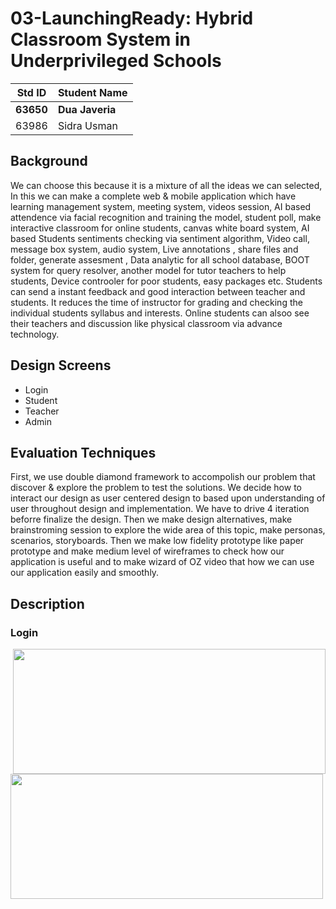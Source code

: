
# 03-LaunchingReady: Hybrid Classroom System in Underprivileged Schools

|Std ID|Student Name|
|:-----:|---------------------|
|**63650**|**Dua Javeria**|
|63986|Sidra Usman|

## Background
We can choose this because it is a mixture of all the ideas we can selected, In this we can make a complete web & mobile application which have learning management system, meeting system, videos session, AI based attendence via facial recognition and training the model, student poll, make interactive classroom for online students, canvas white board system, AI based Students sentiments checking via sentiment algorithm, Video call, message box system, audio system, Live annotations , share files and folder, generate assesment , Data analytic for all school database, BOOT system for query resolver, another model for tutor teachers to help students, Device controoler for poor students, easy packages etc. Students can send a instant feedback and good interaction between teacher and students. It reduces the time of instructor for grading and checking the individual students syllabus and interests. Online students can alsoo see their teachers and discussion like physical classroom via advance technology.

## Design Screens
- Login
- Student 
- Teacher
- Admin

## Evaluation Techniques
First, we use double diamond framework to accompolish our problem that discover & explore the problem to test the solutions. We decide how to interact our design as user centered design to based upon understanding of user throughout design and implementation. We have to drive 4 iteration beforre finalize the design. Then we make design alternatives, make brainstroming session to explore the wide area of this topic, make personas, scenarios, storyboards. Then we make low fidelity prototype like paper prototype and make medium level of wireframes to check how our application is useful and to make wizard of OZ video that how we can use our application easily and smoothly.

## Description
### Login
<img align="right" width="500" height="200" src="https://user-images.githubusercontent.com/61619271/148643951-02833e1d-cc22-4b9c-8de8-112091380b91.png">
<img align="left" width="500" height="200" src="https://user-images.githubusercontent.com/61619271/148643892-7952ac55-5331-46c6-a078-82bd003e3abd.png">

